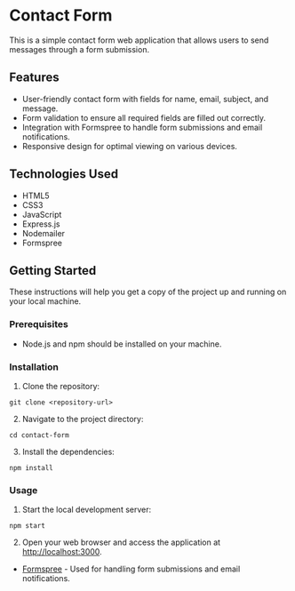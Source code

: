 # Contact Form

This is a simple contact form web application that allows users to send messages through a form submission.

## Features

- User-friendly contact form with fields for name, email, subject, and message.
- Form validation to ensure all required fields are filled out correctly.
- Integration with Formspree to handle form submissions and email notifications.
- Responsive design for optimal viewing on various devices.

## Technologies Used

- HTML5
- CSS3
- JavaScript
- Express.js
- Nodemailer
- Formspree

## Getting Started

These instructions will help you get a copy of the project up and running on your local machine.

### Prerequisites

- Node.js and npm should be installed on your machine.

### Installation

1. Clone the repository:

```
git clone <repository-url>
```

2. Navigate to the project directory:

```
cd contact-form
```

3. Install the dependencies:

```
npm install
```

### Usage

1. Start the local development server:

```
npm start
```

2. Open your web browser and access the application at [http://localhost:3000](http://localhost:3000).

- [Formspree](https://formspree.io/) - Used for handling form submissions and email notifications.


